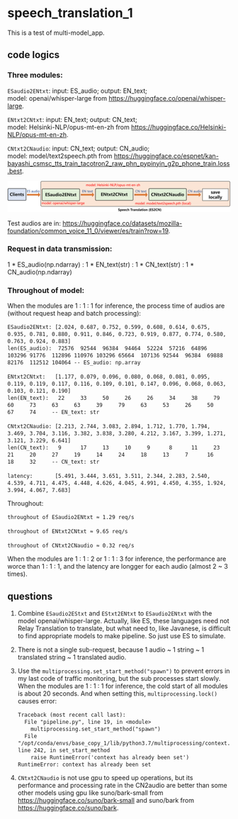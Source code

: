 # speech_translation_1
This is a test of multi-model_app.

## code logics

### Three modules: 

`ESaudio2ENtxt`: input: ES_audio;  output: EN_text;      
model: openai/whisper-large from https://huggingface.co/openai/whisper-large.

`ENtxt2CNtxt`: input: EN_text;  output: CN_text;      
model: Helsinki-NLP/opus-mt-en-zh from https://huggingface.co/Helsinki-NLP/opus-mt-en-zh.

`CNtxt2CNaudio`: input: CN_text;  output: CN_audio;      
model: model/text2speech.pth from https://huggingface.co/espnet/kan-bayashi_csmsc_tts_train_tacotron2_raw_phn_pypinyin_g2p_phone_train.loss.best.

![Image](https://github.com/lifang535/speech_translation_1/blob/main/app.png)

Test audios are in: https://huggingface.co/datasets/mozilla-foundation/common_voice_11_0/viewer/es/train?row=19.

### Request in data transmission: 

1 * ES_audio(np.ndarray) : 1 * EN_text(str) : 1 * CN_text(str) : 1 * CN_audio(np.ndarray)

### Throughout of model: 

When the modules are 1 : 1 : 1 for inference, the process time of audios are (without request heap and batch processing):

```
ESaudio2ENtxt: [2.024, 0.687, 0.752, 0.599, 0.608, 0.614, 0.675, 0.935, 0.781, 0.880, 0.911, 0.846, 0.723, 0.919, 0.877, 0.774, 0.580, 0.763, 0.924, 0.883]
len(ES_audio):  72576  92544  96384  94464  52224  57216  64896  103296 91776  112896 110976 103296 65664  107136 92544  96384  69888  82176  112512 104064 -- ES_audio: np.array

ENtxt2CNtxt:   [1.177, 0.079, 0.096, 0.080, 0.068, 0.081, 0.095, 0.119, 0.119, 0.117, 0.116, 0.109, 0.101, 0.147, 0.096, 0.068, 0.063, 0.103, 0.121, 0.190]
len(EN_text):   22     33     50     26     26     34     38     79     60     73     63     63     39     79     63     53     26     50     67     74     -- EN_text: str

CNtxt2CNaudio: [2.213, 2.744, 3.083, 2.894, 1.712, 1.770, 1.794, 3.469, 3.704, 3.116, 3.382, 3.838, 3.280, 4.212, 3.167, 3.399, 1.271, 3.121, 3.229, 6.641]
len(CN_text):   9      17     13     10     9      8      11     23     21     20     27     19     14     24     18     13     7      16     18     32     -- CN_text: str

latency:       [5.491, 3.444, 3.651, 3.511, 2.344, 2.283, 2.540, 4.539, 4.711, 4.475, 4.448, 4.626, 4.045, 4.991, 4.450, 4.355, 1.924, 3.994, 4.067, 7.683]
```

Throughout:
```
throughout of ESaudio2ENtxt ≈ 1.29 req/s

throughout of ENtxt2CNtxt ≈ 9.65 req/s

throughout of CNtxt2CNaudio ≈ 0.32 req/s
```

When the modules are 1 : 1 : 2 or 1 : 1 : 3 for inference, the performance are worce than 1 : 1 : 1, and the latency are longger for each audio (almost 2 ~ 3 times).

## questions

1. Combine `ESaudio2EStxt` and `EStxt2ENtxt` to `ESaudio2ENtxt` with the model openai/whisper-large. Actually, like ES, these languages need not Relay Translation to translate, but what need to, like Javanese, is difficult to find appropriate models to make pipeline. So just use ES to simulate.

2. There is not a single sub-request, because 1 audio ~ 1 string ~ 1 translated string ~ 1 translated audio.

3. Use the `multiprocessing.set_start_method("spawn")` to prevent errors in my last code of traffic monitoring, but the sub processes start slowly. When the modules are 1 : 1 : 1 for inference, the cold start of all modules is about 20 seconds. And when setting this, `multiprocessing.lock()` causes error: 
      ```
      Traceback (most recent call last):
        File "pipeline.py", line 19, in <module>
          multiprocessing.set_start_method("spawn")
        File "/opt/conda/envs/base_copy_1/lib/python3.7/multiprocessing/context.py", line 242, in set_start_method
          raise RuntimeError('context has already been set')
      RuntimeError: context has already been set
      ```

4. `CNtxt2CNaudio` is not use gpu to speed up operations, but its performance and processing rate in the CN2audio are better than some other models using gpu like suno/bark-small from https://huggingface.co/suno/bark-small and suno/bark from https://huggingface.co/suno/bark.
